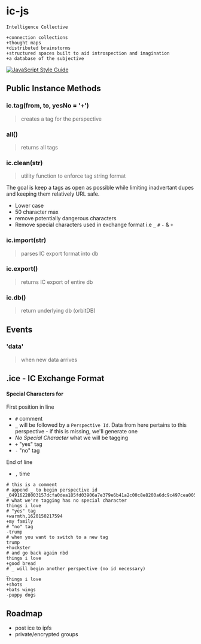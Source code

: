 # ic-js

```
Intelligence Collective

+connection collections
+thought maps
+distributed brainstorms
+structured spaces built to aid introspection and imagination
+a database of the subjective
```

[![JavaScript Style Guide](https://img.shields.io/badge/code_style-standard-brightgreen.svg)](https://standardjs.com)

## Public Instance Methods

### ic.tag(from, to, yesNo = '+')
> creates a tag for the perspective

### all()
> returns all tags

### ic.clean(str)
> utility function to enforce tag string format

The goal is keep a tags as open as possible while limiting inadvertant dupes and keeping them relatively URL safe.
* Lower case
* 50 character max
* remove potentially dangerous characters
* Remove special characters used in exchange format i.e `_` `#` `-` & `+`

### ic.import(str)
> parses IC export format into db

### ic.export()
> returns IC export of entire db

### ic.db()
> return underlying db (orbitDB)

## Events

### 'data'
> when new data arrives


## .ice - IC Exchange Format

#### Special Characters for 

First position in line

* `#` comment
* `_` will be followed by a `Perspective Id`. Data from here pertains to this perspective - if this is missing, we'll generate one
* *No Special Character* what we will be tagging
* `+` "yes" tag
* `-` "no" tag

End of line

* `,` time


```
# this is a comment
# append _ to begin perspective id
_04916228003157dcfa0dea185fd03906a7e379e6b41a2c00c8e8200a6dc9c497cea0053387a1194d526b48d9f3f5f8448080aca756de8351c2589dc4a9a881014b
# what we're tagging has no special character
things i love
# "yes" tag
+warmth,1620150217594
+my family
# "no" tag
-trump
# when you want to switch to a new tag
trump
+huckster
# and go back again nbd
things i love
+good bread
# _ will begin another perspective (no id necessary)
_
things i love
+shots
+bats wings
-puppy dogs

```

## Roadmap

* post ice to ipfs
* private/encrypted groups
